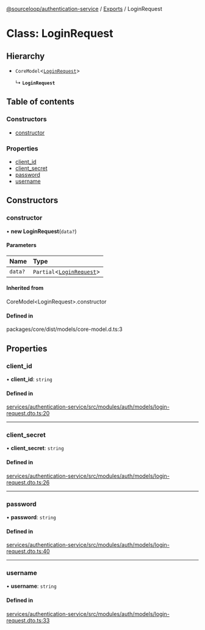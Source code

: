 [@sourceloop/authentication-service](../README.md) / [Exports](../modules.md) / LoginRequest

# Class: LoginRequest

## Hierarchy

- `CoreModel`<[`LoginRequest`](LoginRequest.md)\>

  ↳ **`LoginRequest`**

## Table of contents

### Constructors

- [constructor](LoginRequest.md#constructor)

### Properties

- [client\_id](LoginRequest.md#client_id)
- [client\_secret](LoginRequest.md#client_secret)
- [password](LoginRequest.md#password)
- [username](LoginRequest.md#username)

## Constructors

### constructor

• **new LoginRequest**(`data?`)

#### Parameters

| Name | Type |
| :------ | :------ |
| `data?` | `Partial`<[`LoginRequest`](LoginRequest.md)\> |

#### Inherited from

CoreModel<LoginRequest\>.constructor

#### Defined in

packages/core/dist/models/core-model.d.ts:3

## Properties

### client\_id

• **client\_id**: `string`

#### Defined in

[services/authentication-service/src/modules/auth/models/login-request.dto.ts:20](https://github.com/sourcefuse/loopback4-microservice-catalog/blob/93a7f917/services/authentication-service/src/modules/auth/models/login-request.dto.ts#L20)

___

### client\_secret

• **client\_secret**: `string`

#### Defined in

[services/authentication-service/src/modules/auth/models/login-request.dto.ts:26](https://github.com/sourcefuse/loopback4-microservice-catalog/blob/93a7f917/services/authentication-service/src/modules/auth/models/login-request.dto.ts#L26)

___

### password

• **password**: `string`

#### Defined in

[services/authentication-service/src/modules/auth/models/login-request.dto.ts:40](https://github.com/sourcefuse/loopback4-microservice-catalog/blob/93a7f917/services/authentication-service/src/modules/auth/models/login-request.dto.ts#L40)

___

### username

• **username**: `string`

#### Defined in

[services/authentication-service/src/modules/auth/models/login-request.dto.ts:33](https://github.com/sourcefuse/loopback4-microservice-catalog/blob/93a7f917/services/authentication-service/src/modules/auth/models/login-request.dto.ts#L33)
